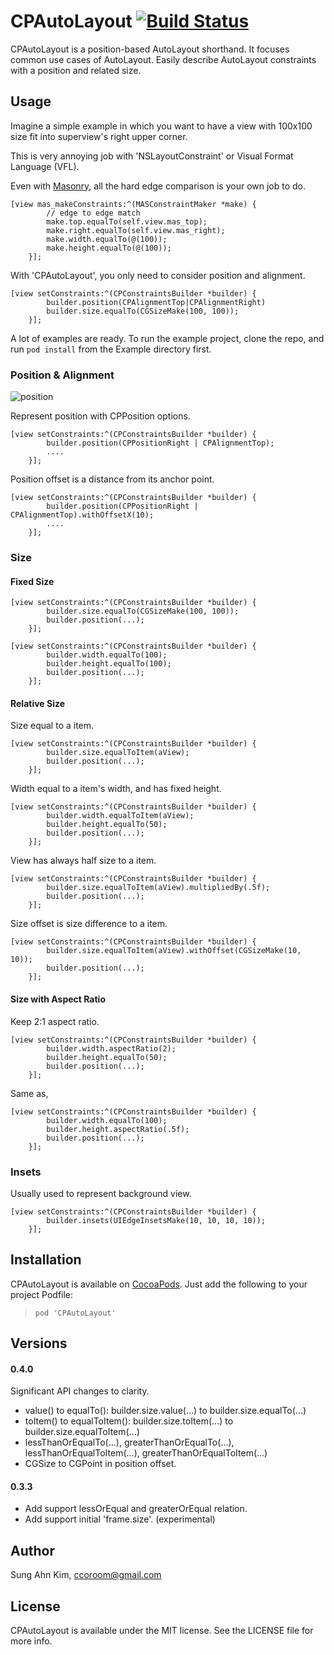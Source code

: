 # CPAutoLayout [![Build Status](https://travis-ci.org/sakim/CPAutoLayout.svg?branch=master)](https://travis-ci.org/sakim/CPAutoLayout.svg)

CPAutoLayout is a position-based AutoLayout shorthand. It focuses common use cases of AutoLayout. Easily describe AutoLayout constraints with a position and related size.

## Usage

Imagine a simple example in which you want to have a view with 100x100 size fit into superview's right upper corner.

This is very annoying job with 'NSLayoutConstraint' or Visual Format Language (VFL).

Even with [Masonry](https://github.com/Masonry/Masonry), all the hard edge comparison is your own job to do.

```obj-c
[view mas_makeConstraints:^(MASConstraintMaker *make) {
        // edge to edge match
        make.top.equalTo(self.view.mas_top);
        make.right.equalTo(self.view.mas_right);
        make.width.equalTo(@(100));
        make.height.equalTo(@(100));
    }];
```

With 'CPAutoLayout', you only need to consider position and alignment.

```obj-c
[view setConstraints:^(CPConstraintsBuilder *builder) {
        builder.position(CPAlignmentTop|CPAlignmentRight)
        builder.size.equalTo(CGSizeMake(100, 100));
    }];
```

A lot of examples are ready. To run the example project, clone the repo, and run `pod install` from the Example directory first.

### Position & Alignment

![position](https://github.com/sakim/CPAutoLayout/blob/master/images/cpautolayout.jpg?raw=true)

Represent position with CPPosition options.

```obj-c
[view setConstraints:^(CPConstraintsBuilder *builder) {
        builder.position(CPPositionRight | CPAlignmentTop);
        ....
    }];
```

Position offset is a distance from its anchor point.

```obj-c
[view setConstraints:^(CPConstraintsBuilder *builder) {
        builder.position(CPPositionRight | CPAlignmentTop).withOffsetX(10);
        ....
    }];
```

### Size

#### Fixed Size

```obj-c
[view setConstraints:^(CPConstraintsBuilder *builder) {
        builder.size.equalTo(CGSizeMake(100, 100));
        builder.position(...);
    }];
```

```obj-c
[view setConstraints:^(CPConstraintsBuilder *builder) {
        builder.width.equalTo(100);
        builder.height.equalTo(100);
        builder.position(...);
    }];
```
#### Relative Size

Size equal to a item.

```obj-c
[view setConstraints:^(CPConstraintsBuilder *builder) {
        builder.size.equalToItem(aView);
        builder.position(...);
    }];
```

Width equal to a item's width, and has fixed height.

```obj-c
[view setConstraints:^(CPConstraintsBuilder *builder) {
        builder.width.equalToItem(aView);
        builder.height.equalTo(50);
        builder.position(...);
    }];
```

View has always half size to a item.

```obj-c
[view setConstraints:^(CPConstraintsBuilder *builder) {
        builder.size.equalToItem(aView).multipliedBy(.5f);
        builder.position(...);
    }];
```

Size offset is size difference to a item.

```obj-c
[view setConstraints:^(CPConstraintsBuilder *builder) {
        builder.size.equalToItem(aView).withOffset(CGSizeMake(10, 10));
        builder.position(...);
    }];
```
#### Size with Aspect Ratio

Keep 2:1 aspect ratio.

```obj-c
[view setConstraints:^(CPConstraintsBuilder *builder) {
        builder.width.aspectRatio(2);
        builder.height.equalTo(50);
        builder.position(...);
    }];
```

Same as,

```obj-c
[view setConstraints:^(CPConstraintsBuilder *builder) {
        builder.width.equalTo(100);
        builder.height.aspectRatio(.5f);
        builder.position(...);
    }];
```
### Insets

Usually used to represent background view.

```obj-c
[view setConstraints:^(CPConstraintsBuilder *builder) {
        builder.insets(UIEdgeInsetsMake(10, 10, 10, 10));
    }];
```


## Installation

CPAutoLayout is available on [CocoaPods](http://cocoapods.org/). Just add the following to your project Podfile:

>`pod 'CPAutoLayout'`

## Versions

#### 0.4.0

Significant API changes to clarity.

* value() to equalTo(): builder.size.value(...) to builder.size.equalTo(...)
* toItem() to equalToItem(): builder.size.toItem(...) to builder.size.equalToItem(...)
* lessThanOrEqualTo(...), greaterThanOrEqualTo(...), lessThanOrEqualToItem(...), greaterThanOrEqualToItem(...)
* CGSize to CGPoint in position offset.

#### 0.3.3

* Add support lessOrEqual and greaterOrEqual relation.
* Add support initial 'frame.size'. (experimental)

## Author

Sung Ahn Kim, ccoroom@gmail.com

## License

CPAutoLayout is available under the MIT license. See the LICENSE file for more info.

